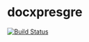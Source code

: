# docxpresgre 

[![Build Status](https://travis-ci.org/kmalanne/docxpresgre.svg?branch=master)](https://travis-ci.org/kmalanne/docxpresgre)
